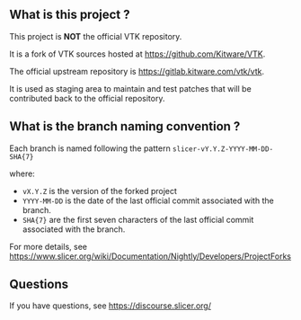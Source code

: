 What is this project ?
----------------------

This project is **NOT** the official VTK repository.

It is a fork of VTK sources hosted at https://github.com/Kitware/VTK.

The official upstream repository is https://gitlab.kitware.com/vtk/vtk.

It is used as staging area to maintain and test patches that will be contributed back to the
official repository.


What is the branch naming convention ?
--------------------------------------

Each branch is named following the pattern `slicer-vY.Y.Z-YYYY-MM-DD-SHA{7}`

where:

* `vX.Y.Z` is the version of the forked project
* `YYYY-MM-DD` is the date of the last official commit associated with the branch.
* `SHA{7}` are the first seven characters of the last official commit associated with the branch.

For more details, see https://www.slicer.org/wiki/Documentation/Nightly/Developers/ProjectForks


Questions
---------

If you have questions, see https://discourse.slicer.org/
